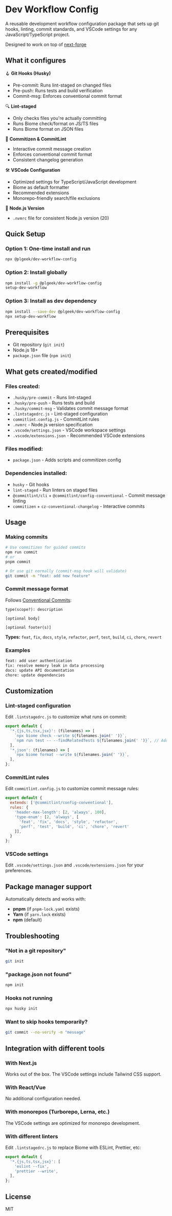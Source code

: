 # Dev Workflow Config

A reusable development workflow configuration package that sets up git hooks, linting, commit standards, and VSCode settings for any JavaScript/TypeScript project.

Designed to work on top of [next-forge](https://www.next-forge.com)

## What it configures

🪝 **Git Hooks (Husky)**
- Pre-commit: Runs lint-staged on changed files
- Pre-push: Runs tests and build verification  
- Commit-msg: Enforces conventional commit format

🔍 **Lint-staged**
- Only checks files you're actually committing
- Runs Biome check/format on JS/TS files
- Runs Biome format on JSON files

📝 **Commitizen & CommitLint**
- Interactive commit message creation
- Enforces conventional commit format
- Consistent changelog generation

🛠️ **VSCode Configuration**
- Optimized settings for TypeScript/JavaScript development
- Biome as default formatter
- Recommended extensions
- Monorepo-friendly search/file exclusions

📌 **Node.js Version**
- `.nvmrc` file for consistent Node.js version (20)

## Quick Setup

### Option 1: One-time install and run
```bash
npx @plgeek/dev-workflow-config
```

### Option 2: Install globally
```bash
npm install -g @plgeek/dev-workflow-config
setup-dev-workflow
```

### Option 3: Install as dev dependency
```bash
npm install --save-dev @plgeek/dev-workflow-config
npx setup-dev-workflow
```

## Prerequisites

- Git repository (`git init`)
- Node.js 18+ 
- `package.json` file (`npm init`)

## What gets created/modified

### Files created:
- `.husky/pre-commit` - Runs lint-staged
- `.husky/pre-push` - Runs tests and build
- `.husky/commit-msg` - Validates commit message format
- `.lintstagedrc.js` - Lint-staged configuration
- `commitlint.config.js` - CommitLint rules
- `.nvmrc` - Node.js version specification
- `.vscode/settings.json` - VSCode workspace settings
- `.vscode/extensions.json` - Recommended VSCode extensions

### Files modified:
- `package.json` - Adds scripts and commitizen config

### Dependencies installed:
- `husky` - Git hooks
- `lint-staged` - Run linters on staged files
- `@commitlint/cli` + `@commitlint/config-conventional` - Commit message linting
- `commitizen` + `cz-conventional-changelog` - Interactive commits

## Usage

### Making commits
```bash
# Use commitizen for guided commits
npm run commit
# or
pnpm commit

# Or use git normally (commit-msg hook will validate)
git commit -m "feat: add new feature"
```

### Commit message format
Follows [Conventional Commits](https://conventionalcommits.org/):

```
type(scope?): description

[optional body]

[optional footer(s)]
```

**Types:** `feat`, `fix`, `docs`, `style`, `refactor`, `perf`, `test`, `build`, `ci`, `chore`, `revert`

### Examples
```bash
feat: add user authentication
fix: resolve memory leak in data processing
docs: update API documentation
chore: update dependencies
```

## Customization

### Lint-staged configuration
Edit `.lintstagedrc.js` to customize what runs on commit:

```javascript
export default {
  '*.{js,ts,tsx,jsx}': (filenames) => [
    `npx biome check --write ${filenames.join(' ')}`,
    `npm run test -- --findRelatedTests ${filenames.join(' ')}`, // Add tests
  ],
  '*.json': (filenames) => [
    `npx biome format --write ${filenames.join(' ')}`,
  ],
};
```

### CommitLint rules
Edit `commitlint.config.js` to customize commit message rules:

```javascript
export default {
  extends: ['@commitlint/config-conventional'],
  rules: {
    'header-max-length': [2, 'always', 100],
    'type-enum': [2, 'always', [
      'feat', 'fix', 'docs', 'style', 'refactor', 
      'perf', 'test', 'build', 'ci', 'chore', 'revert'
    ]],
  }
};
```

### VSCode settings
Edit `.vscode/settings.json` and `.vscode/extensions.json` for your preferences.

## Package manager support

Automatically detects and works with:
- **pnpm** (if `pnpm-lock.yaml` exists)
- **Yarn** (if `yarn.lock` exists)  
- **npm** (default)

## Troubleshooting

### "Not in a git repository"
```bash
git init
```

### "package.json not found"
```bash
npm init
```

### Hooks not running
```bash
npx husky init
```

### Want to skip hooks temporarily?
```bash
git commit --no-verify -m "message"
```

## Integration with different tools

### With Next.js
Works out of the box. The VSCode settings include Tailwind CSS support.

### With React/Vue
No additional configuration needed.

### With monorepos (Turborepo, Lerna, etc.)
The VSCode settings are optimized for monorepo development.

### With different linters
Edit `.lintstagedrc.js` to replace Biome with ESLint, Prettier, etc:

```javascript
export default {
  '*.{js,ts,tsx,jsx}': [
    'eslint --fix',
    'prettier --write',
  ],
};
```

## License

MIT
